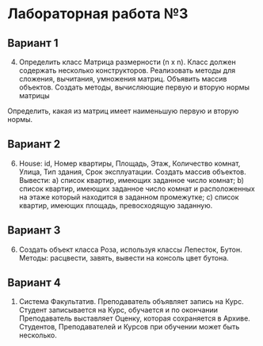 # Лабораторная работа №3
## Вариант 1
4. Определить класс Матрица размерности (n x n). Класс должен содержать несколько конструкторов. Реализовать методы для сложения, вычитания, умножения матриц. Объявить массив объектов. Создать методы, вычисляющие первую и вторую нормы матрицы

Определить, какая из матриц имеет наименьшую первую и вторую нормы.
## Вариант 2
6. House: id, Номер квартиры, Площадь, Этаж, Количество комнат, Улица, Тип здания, Срок эксплуатации. Создать массив объектов. Вывести: a) список квартир, имеющих заданное число комнат; b) список квартир, имеющих заданное число комнат и расположенных на этаже который находится в заданном промежутке; c) список квартир, имеющих площадь, превосходящую заданную.

## Вариант 3
6. Создать объект класса Роза, используя классы Лепесток, Бутон. Методы: расцвести, завять, вывести на консоль цвет бутона.

## Вариант 4
1. Система Факультатив. Преподаватель объявляет запись на Курс. Студент записывается на Курс, обучается и по окончании Преподаватель выставляет Оценку, которая сохраняется в Архиве. Студентов, Преподавателей и Курсов при обучении может быть несколько.
